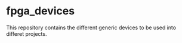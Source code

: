 # fpga_devices
This repository contains the different generic devices to be used into differet projects.

